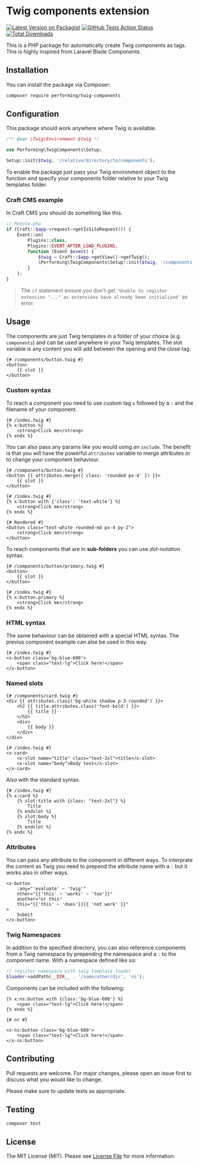 # Twig components extension

[![Latest Version on Packagist](https://img.shields.io/packagist/v/performing/twig-components.svg?style=flat-square)](https://packagist.org/packages/performing/twig-components)
[![GitHub Tests Action Status](https://img.shields.io/github/workflow/status/giorgiopogliani/twig-components/Tests)](https://github.com/giorgiopogliani/twig-components/actions?query=workflow%3ATests+branch%3Amaster)
[![Total Downloads](https://img.shields.io/packagist/dt/performing/twig-components.svg?style=flat-square)](https://packagist.org/packages/performing/twig-components)

This is a PHP package for automatically create Twig components as tags. This is highly inspired from Laravel Blade Components.  

## Installation

You can install the package via Composer:

```bash
composer require performing/twig-components
```

## Configuration

This package should work anywhere where Twig is available.

```php
/** @var \Twig\Environment $twig */

use Performing\TwigComponents\Setup;

Setup::init($twig, '/relative/directory/to/components');
```

To enable the package just pass your Twig environment object to the function and specify your components folder relative to your Twig templates folder.

### Craft CMS example

In Craft CMS you should do something like this.

```php
// Module.php
if (Craft::$app->request->getIsSiteRequest()) {    
    Event::on(
        Plugins::class,
        Plugins::EVENT_AFTER_LOAD_PLUGINS,
        function (Event $event) {
            $twig = Craft::$app->getView()->getTwig();
            \Performing\TwigComponents\Setup::init($twig, '/components');
        }
    );
}
```

> The `if` statement ensure you don't get `'Unable to register extension "..." as extensions have already been initialized'` as error.

## Usage

The components are just Twig templates in a folder of your choice (e.g. `components`) and can be used anywhere in your Twig templates. The slot variable is any content you will add between the opening and the close tag.

```twig
{# /components/button.twig #}
<button>
    {{ slot }}
</button>
```

### Custom syntax

To reach a component you need to use custom tag `x` followed by a `:` and the filename of your component.

```twig
{# /index.twig #}
{% x:button %}
    <strong>Click me</strong>
{% endx %}
```

You can also pass any params like you would using an `include`. The benefit is that you will have the powerful `attributes` variable to merge attributes or to change your component behaviour.

```twig
{# /components/button.twig #}
<button {{ attributes.merge({ class: 'rounded px-4' }) }}>
    {{ slot }}
</button>

{# /index.twig #}
{% x:button with {'class': 'text-white'} %}
    <strong>Click me</strong>
{% endx %}

{# Rendered #}
<button class="text-white rounded-md px-4 py-2">
    <strong>Click me</strong>
</button>
```

To reach components that are in **sub-folders** you can use _dot-notation_ syntax.

```twig
{# /components/button/primary.twig #}
<button>
    {{ slot }}
</button>

{# /index.twig #}
{% x:button.primary %}
    <strong>Click me</strong>
{% endx %}
```

### HTML syntax

The same behaviour can be obtained with a special HTML syntax. The previus component example can alse be used in this way.

```twig
{# /index.twig #}
<x-button class='bg-blue-600'>
    <span class="text-lg">Click here!</span>
</x-button>
```

### Named slots

```twig
{# /components/card.twig #}
<div {{ attributes.class('bg-white shadow p-3 rounded') }}>
    <h2 {{ title.attributes.class('font-bold') }}>
        {{ title }}
    </h2>
    <div>
        {{ body }}
    </div>
</div>

{# /index.twig #}
<x-card>
    <x-slot name="title" class="text-2xl">title</x-slot>
    <x-slot name="body">Body text</x-slot>
</x-card>
```

Also with the standard syntax.

```twig
{# /index.twig #}
{% x:card %}
    {% slot:title with {class: "text-2xl"} %}
        Title
    {% endslot %}
    {% slot:body %}
        Title
    {% endslot %}
{% endx %}
```

### Attributes

You can pass any attribute to the component in different ways. To interprate the content as Twig you need to prepend the attribute name with a `:` but it works also in other ways.

```twig
<x-button 
    :any="'evaluate' ~ 'twig'"
    other="{{'this' ~ 'works' ~ 'too'}}" 
    another="or this"
    this="{{'this' ~ 'does'}}{{ 'not work' }}"
>
    Submit
</x-button>
```

### Twig Namespaces

In addition to the specified directory, you can also reference components from a Twig namespace by prepending the namespace and a `:` to the component name. With a namespace defined like so:

```php
// register namespace with twig template loader
$loader->addPath(__DIR__ . '/some/other/dir', 'ns');
```

Components can be included with the following:

```twig
{% x:ns:button with {class:'bg-blue-600'} %}
    <span class="text-lg">Click here!</span>
{% endx %}

{# or #}

<x-ns:button class='bg-blue-600'>
    <span class="text-lg">Click here!</span>
</x-ns:button>
```

## Contributing

Pull requests are welcome. For major changes, please open an issue first to discuss what you would like to change.

Please make sure to update tests as appropriate.

## Testing

```bash
composer test
```

## License

The MIT License (MIT). Please see [License File](LICENSE.md) for more information.
